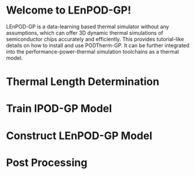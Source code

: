 # Welcome to LEnPOD-GP!
LEnPOD-GP is a data-learning based thermal simulator without any assumptions, which can offer 3D dynamic thermal simulations of semiconductor chips accurately and efficiently. 
This provides tutorial-like details on how to install and use PODTherm-GP. It can be further integrated into the performance-power-thermal simulation toolchains as a thermal model.
# Thermal Length Determination

# Train IPOD-GP Model

# Construct LEnPOD-GP Model

# Post Processing
